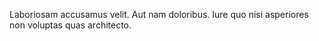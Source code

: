 Laboriosam accusamus velit. Aut nam doloribus. Iure quo nisi asperiores non voluptas quas architecto.